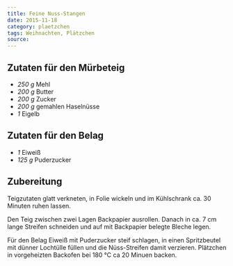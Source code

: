 ```yaml
---
title: Feine Nuss-Stangen
date: 2015-11-18
category: plaetzchen
tags: Weihnachten, Plätzchen
source: 
---
```

## Zutaten für den Mürbeteig
- *250 g* Mehl
- *200 g* Butter
- *200 g* Zucker
- *200 g* gemahlen Haselnüsse
- *1*  Eigelb

## Zutaten für den Belag
- *1*  Eiweiß
- *125 g*  Puderzucker

## Zubereitung
Teigzutaten glatt verkneten, in Folie wickeln und im Kühlschrank ca. 30 Minuten ruhen lassen. 

Den Teig zwischen zwei Lagen Backpapier ausrollen. Danach in ca. 7 cm lange Streifen schneiden und auf mit Backpapier belegte Bleche legen. 

Für den Belag Eiweiß mit Puderzucker steif schlagen, in einen Spritzbeutel mit dünner Lochtülle füllen und die Nüss-Streifen damit verzieren. Plätzchen in vorgeheizten Backofen bei 180 °C ca 20 Minuen backen.